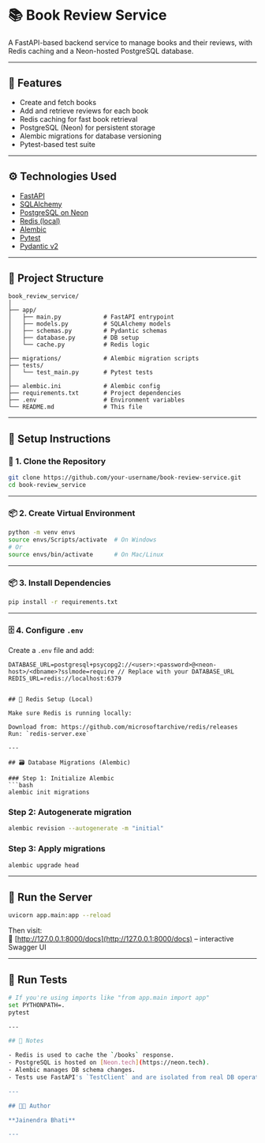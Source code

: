 
# 📚 Book Review Service

A FastAPI-based backend service to manage books and their reviews, with Redis caching and a Neon-hosted PostgreSQL database.

---

## 🚀 Features

- Create and fetch books
- Add and retrieve reviews for each book
- Redis caching for fast book retrieval
- PostgreSQL (Neon) for persistent storage
- Alembic migrations for database versioning
- Pytest-based test suite

---

## ⚙️ Technologies Used

- [FastAPI](https://fastapi.tiangolo.com/)
- [SQLAlchemy](https://www.sqlalchemy.org/)
- [PostgreSQL on Neon](https://neon.tech/)
- [Redis (local)](https://redis.io/)
- [Alembic](https://alembic.sqlalchemy.org/)
- [Pytest](https://docs.pytest.org/)
- [Pydantic v2](https://docs.pydantic.dev/)

---

## 📁 Project Structure

```
book_review_service/
│
├── app/
│   ├── main.py            # FastAPI entrypoint
│   ├── models.py          # SQLAlchemy models
│   ├── schemas.py         # Pydantic schemas
│   ├── database.py        # DB setup
│   └── cache.py           # Redis logic
│
├── migrations/            # Alembic migration scripts
├── tests/
│   └── test_main.py       # Pytest tests
│
├── alembic.ini            # Alembic config
├── requirements.txt       # Project dependencies
├── .env                   # Environment variables
└── README.md              # This file
```

---

## 🔧 Setup Instructions

### 🧩 1. Clone the Repository

```bash
git clone https://github.com/your-username/book-review-service.git
cd book-review_service
```

---

### 📦 2. Create Virtual Environment

```bash
python -m venv envs
source envs/Scripts/activate  # On Windows
# Or
source envs/bin/activate      # On Mac/Linux
```

---

### 📦 3. Install Dependencies

```bash
pip install -r requirements.txt
```

---

### 🗄️ 4. Configure `.env`

Create a `.env` file and add:

```env
DATABASE_URL=postgresql+psycopg2://<user>:<password>@<neon-host>/<dbname>?sslmode=require // Replace with your DATABASE_URL
REDIS_URL=redis://localhost:6379


## 🧠 Redis Setup (Local)

Make sure Redis is running locally:

Download from: https://github.com/microsoftarchive/redis/releases  
Run: `redis-server.exe`

---

## 🗃️ Database Migrations (Alembic)

### Step 1: Initialize Alembic
```bash
alembic init migrations
```

### Step 2: Autogenerate migration
```bash
alembic revision --autogenerate -m "initial"
```

### Step 3: Apply migrations
```bash
alembic upgrade head
```

---

## 🚀 Run the Server

```bash
uvicorn app.main:app --reload
```

Then visit:  
📄 [http://127.0.0.1:8000/docs](http://127.0.0.1:8000/docs) – interactive Swagger UI

---

## 🧪 Run Tests

```bash
# If you're using imports like "from app.main import app"
set PYTHONPATH=.
pytest

---

## 📌 Notes

- Redis is used to cache the `/books` response.
- PostgreSQL is hosted on [Neon.tech](https://neon.tech).
- Alembic manages DB schema changes.
- Tests use FastAPI's `TestClient` and are isolated from real DB operations.

---

## 🧑‍💻 Author

**Jainendra Bhati**  

---
